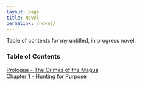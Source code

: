 ```yaml
---
layout: page
title: Novel
permalink: /novel/
---
```


Table of contents for my untitled, in progress novel.

### Table of Contents

[Prologue - The Crimes of the Magus](/novel/prologue/)  
[Chapter 1 - Hunting for Purpose](/novel/1/)


